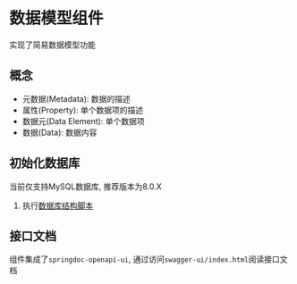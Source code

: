 # 数据模型组件

实现了简易数据模型功能

## 概念

- 元数据(Metadata): 数据的描述
- 属性(Property): 单个数据项的描述
- 数据元(Data Element): 单个数据项
- 数据(Data): 数据内容

## 初始化数据库

当前仅支持MySQL数据库, 推荐版本为8.0.X

1. 执行[数据库结构脚本](../../koala-domains/koala-data-model/koala-data-model-core/src/main/resources/schema-mysql.sql)

## 接口文档

组件集成了`springdoc-openapi-ui`, 通过访问`swagger-ui/index.html`阅读接口文档